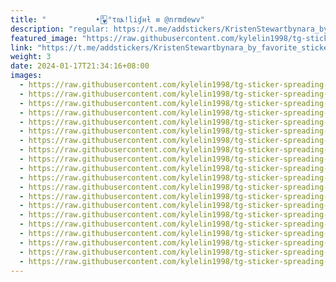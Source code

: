 ```yaml
---
title: "‌           •🂱°τꦦ!liɠнƚ ≡ @nrmdewv"
description: "regular: https://t.me/addstickers/KristenStewartbynara_by_favorite_stickers_bot"
featured_image: "https://raw.githubusercontent.com/kylelin1998/tg-sticker-spreading-worldwide-images/main/img/5b465c23-d9b2-4fd5-b2cd-a874a96b810c.jpg"
link: "https://t.me/addstickers/KristenStewartbynara_by_favorite_stickers_bot"
weight: 3
date: 2024-01-17T21:34:16+08:00
images:
  - https://raw.githubusercontent.com/kylelin1998/tg-sticker-spreading-worldwide-images/main/img/5b465c23-d9b2-4fd5-b2cd-a874a96b810c.jpg
  - https://raw.githubusercontent.com/kylelin1998/tg-sticker-spreading-worldwide-images/main/img/99d4b9d0-9e61-4025-adbb-726a955b9a82.jpg
  - https://raw.githubusercontent.com/kylelin1998/tg-sticker-spreading-worldwide-images/main/img/66d975e6-a04a-428d-b3d3-0c6f90e43733.jpg
  - https://raw.githubusercontent.com/kylelin1998/tg-sticker-spreading-worldwide-images/main/img/622cbd15-eed7-4c84-bb36-5084c0bcdb9e.jpg
  - https://raw.githubusercontent.com/kylelin1998/tg-sticker-spreading-worldwide-images/main/img/3d7983b0-cca7-439e-bff6-427485288e97.jpg
  - https://raw.githubusercontent.com/kylelin1998/tg-sticker-spreading-worldwide-images/main/img/a49a9187-0cf8-4803-bdf7-d288b0aa58af.jpg
  - https://raw.githubusercontent.com/kylelin1998/tg-sticker-spreading-worldwide-images/main/img/84d03bb2-8f81-46c3-9d2b-836f3b2fdb5a.jpg
  - https://raw.githubusercontent.com/kylelin1998/tg-sticker-spreading-worldwide-images/main/img/93cf45bd-c74f-4f81-a872-6e51aac55532.jpg
  - https://raw.githubusercontent.com/kylelin1998/tg-sticker-spreading-worldwide-images/main/img/d0a8f85d-8acb-43ca-8e73-51b43578151c.jpg
  - https://raw.githubusercontent.com/kylelin1998/tg-sticker-spreading-worldwide-images/main/img/bb285322-379a-455a-b65e-4d8dcaadb321.jpg
  - https://raw.githubusercontent.com/kylelin1998/tg-sticker-spreading-worldwide-images/main/img/3ef7ddaa-27c1-47bc-9a69-cfb6ea12964a.jpg
  - https://raw.githubusercontent.com/kylelin1998/tg-sticker-spreading-worldwide-images/main/img/a29b13ff-9db8-4b3b-927b-9f44bd5a0f07.jpg
  - https://raw.githubusercontent.com/kylelin1998/tg-sticker-spreading-worldwide-images/main/img/9bdec41c-ccb0-426a-b5da-5d2cd9014cb4.jpg
  - https://raw.githubusercontent.com/kylelin1998/tg-sticker-spreading-worldwide-images/main/img/d71e785b-fa9a-40c9-9963-5c814bde500c.jpg
  - https://raw.githubusercontent.com/kylelin1998/tg-sticker-spreading-worldwide-images/main/img/ace49d67-6c93-4f69-bf76-2f3ded08fee5.jpg
  - https://raw.githubusercontent.com/kylelin1998/tg-sticker-spreading-worldwide-images/main/img/83fd0d42-8f15-43cf-bb23-66492813fbeb.jpg
  - https://raw.githubusercontent.com/kylelin1998/tg-sticker-spreading-worldwide-images/main/img/3102e1cb-d7a6-4b18-a053-88d926606d15.jpg
  - https://raw.githubusercontent.com/kylelin1998/tg-sticker-spreading-worldwide-images/main/img/72f2bc41-7e31-44b7-aa0b-d6676d5df395.jpg
  - https://raw.githubusercontent.com/kylelin1998/tg-sticker-spreading-worldwide-images/main/img/1c5739bc-e735-4e9d-bb53-aebab47de9ce.jpg
  - https://raw.githubusercontent.com/kylelin1998/tg-sticker-spreading-worldwide-images/main/img/0c1f75df-5346-4c87-a3b1-036f7031772f.jpg
---
```

